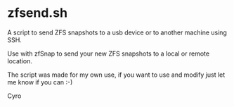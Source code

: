 # zfsend.sh

A script to send ZFS snapshots to a usb device or to another machine using SSH.

Use with zfSnap to send your new ZFS snapshots to a local or remote location.

The script was made for my own use, if you want to use and modify just let me know if you can :-)

Cyro
